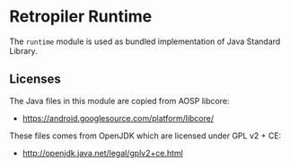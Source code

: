 # Retropiler Runtime

The `runtime` module is used as bundled implementation of Java Standard Library.

## Licenses

The Java files in this module are copied from AOSP libcore:

* https://android.googlesource.com/platform/libcore/

These files comes from OpenJDK which are licensed under GPL v2 + CE:

* http://openjdk.java.net/legal/gplv2+ce.html
